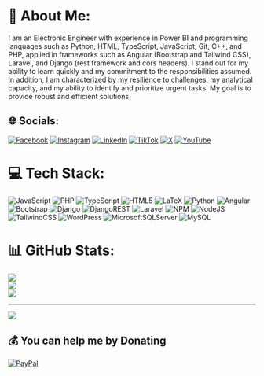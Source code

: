 # 💫 About Me:
I am an Electronic Engineer with experience in Power BI and programming languages such as Python, HTML, TypeScript, JavaScript, Git, C++, and PHP, applied in frameworks such as Angular (Bootstrap and Tailwind CSS), Laravel, and Django (rest framework and cors headers). I stand out for my ability to learn quickly and my commitment to the responsibilities assumed. In addition, I am characterized by my resilience to challenges, my analytical capacity, and my ability to identify and prioritize urgent tasks. My goal is to provide robust and efficient solutions.


## 🌐 Socials:
[![Facebook](https://img.shields.io/badge/Facebook-%231877F2.svg?logo=Facebook&logoColor=white)](https://facebook.com/RubianoAndy) [![Instagram](https://img.shields.io/badge/Instagram-%23E4405F.svg?logo=Instagram&logoColor=white)](https://instagram.com/RubianoAndy) [![LinkedIn](https://img.shields.io/badge/LinkedIn-%230077B5.svg?logo=linkedin&logoColor=white)](https://linkedin.com/in/RubianoAndy) [![TikTok](https://img.shields.io/badge/TikTok-%23000000.svg?logo=TikTok&logoColor=white)](https://tiktok.com/@RubianoAndy) [![X](https://img.shields.io/badge/X-black.svg?logo=X&logoColor=white)](https://x.com/RubianoAndy) [![YouTube](https://img.shields.io/badge/YouTube-%23FF0000.svg?logo=YouTube&logoColor=white)](https://youtube.com/@UCWPTyn63-u-MHfCV5hriG1A) 

# 💻 Tech Stack:
![JavaScript](https://img.shields.io/badge/javascript-%23323330.svg?style=for-the-badge&logo=javascript&logoColor=%23F7DF1E) ![PHP](https://img.shields.io/badge/php-%23777BB4.svg?style=for-the-badge&logo=php&logoColor=white) ![TypeScript](https://img.shields.io/badge/typescript-%23007ACC.svg?style=for-the-badge&logo=typescript&logoColor=white) ![HTML5](https://img.shields.io/badge/html5-%23E34F26.svg?style=for-the-badge&logo=html5&logoColor=white) ![LaTeX](https://img.shields.io/badge/latex-%23008080.svg?style=for-the-badge&logo=latex&logoColor=white) ![Python](https://img.shields.io/badge/python-3670A0?style=for-the-badge&logo=python&logoColor=ffdd54) ![Angular](https://img.shields.io/badge/angular-%23DD0031.svg?style=for-the-badge&logo=angular&logoColor=white) ![Bootstrap](https://img.shields.io/badge/bootstrap-%238511FA.svg?style=for-the-badge&logo=bootstrap&logoColor=white) ![Django](https://img.shields.io/badge/django-%23092E20.svg?style=for-the-badge&logo=django&logoColor=white) ![DjangoREST](https://img.shields.io/badge/DJANGO-REST-ff1709?style=for-the-badge&logo=django&logoColor=white&color=ff1709&labelColor=gray) ![Laravel](https://img.shields.io/badge/laravel-%23FF2D20.svg?style=for-the-badge&logo=laravel&logoColor=white) ![NPM](https://img.shields.io/badge/NPM-%23CB3837.svg?style=for-the-badge&logo=npm&logoColor=white) ![NodeJS](https://img.shields.io/badge/node.js-6DA55F?style=for-the-badge&logo=node.js&logoColor=white) ![TailwindCSS](https://img.shields.io/badge/tailwindcss-%2338B2AC.svg?style=for-the-badge&logo=tailwind-css&logoColor=white) ![WordPress](https://img.shields.io/badge/WordPress-%23117AC9.svg?style=for-the-badge&logo=WordPress&logoColor=white) ![MicrosoftSQLServer](https://img.shields.io/badge/Microsoft%20SQL%20Server-CC2927?style=for-the-badge&logo=microsoft%20sql%20server&logoColor=white) ![MySQL](https://img.shields.io/badge/mysql-4479A1.svg?style=for-the-badge&logo=mysql&logoColor=white)
# 📊 GitHub Stats:
![](https://github-readme-stats.vercel.app/api?username=RubianoAndy&theme=dark&hide_border=false&include_all_commits=false&count_private=false)<br/>
![](https://github-readme-streak-stats.herokuapp.com/?user=RubianoAndy&theme=dark&hide_border=false)<br/>
![](https://github-readme-stats.vercel.app/api/top-langs/?username=RubianoAndy&theme=dark&hide_border=false&include_all_commits=false&count_private=false&layout=compact)

---
[![](https://visitcount.itsvg.in/api?id=RubianoAndy&icon=0&color=0)](https://visitcount.itsvg.in)

  ## 💰 You can help me by Donating
  [![PayPal](https://img.shields.io/badge/PayPal-00457C?style=for-the-badge&logo=paypal&logoColor=white)](https://paypal.me/RubianoAndy) 

  
<!-- Proudly created with GPRM ( https://gprm.itsvg.in ) -->
